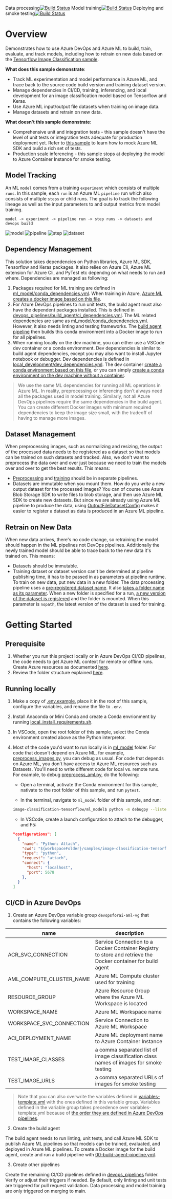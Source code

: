 Data processing[![Build Status](https://dev.azure.com/cse-manufacturing/MLOpsManufacturing/_apis/build/status/image-classification-tensorflow/02-preprocess-data?branchName=main)](https://dev.azure.com/cse-manufacturing/MLOpsManufacturing/_build/latest?definitionId=33&branchName=main)
Model training[![Build Status](https://dev.azure.com/cse-manufacturing/MLOpsManufacturing/_apis/build/status/image-classification-tensorflow/03-train-evaluate-register-model?branchName=main)](https://dev.azure.com/cse-manufacturing/MLOpsManufacturing/_build/latest?definitionId=37&branchName=main)
Deploying and smoke testing[![Build Status](https://dev.azure.com/cse-manufacturing/MLOpsManufacturing/_apis/build/status/image-classification-tensorflow/04-deploy-model-aci?branchName=main)](https://dev.azure.com/cse-manufacturing/MLOpsManufacturing/_build/latest?definitionId=39&branchName=main)

# Overview

Demonstrates how to use Azure DevOps and Azure ML to build, train, evaluate, and track models, including how to retrain on new data based on the [Tensorflow Image Classification sample](https://www.tensorflow.org/tutorials/images/classification). 

__What does this sample demonstrate__:

* Track ML experimentation and model performance in Azure ML, and trace back to the source code build version and training dataset version.
* Manage dependencies in CI/CD, training, inferencing, and local development for an image classification model based on Tensorflow and Keras.
* Use Azure ML input/output file datasets when training on image data.
* Manage datasets and retrain on new data.

__What doesn't this sample demonstrate__:

* Comprehensive unit and integration tests - this sample doesn't have the level of unit tests or integration tests adequate for production deployment yet. Refer to [this sample](../non-python-preprocess/ml_service/tests/pipelines) to learn how to mock Azure ML SDK and build a rich set of tests.
* Production scale inferencing - this sample stops at deploying the model to Azure Container Instance for smoke testing.

## Model Tracking
An ML `model` comes from a training `experiment` which consists of multiple `runs`. In this sample, each `run` is an Azure ML `pipeline` run which also consists of multiple `steps` or child runs. The goal is to track the following lineage as well as the input parameters to and output metrics from model training.

`model -> experiment -> pipeline run -> step runs -> datasets and devops build`

![model](media/00_model_to_run.png)
![pipeline](media/01_pipeline_to_build.png)
![step](media/02_step_to_dataset.png)
![dataset](media/03_preprocess_dataset.png)

## Dependency Management

This solution takes dependencies on Python libraries, Azure ML SDK, Tensorflow and Keras packages. It also relies on Azure Cli, Azure ML extension for Azure Cli, and PyTest etc dependng on what needs to run and where. Dependencies are managed as following:

1. Packages required for ML training are defined in [ml_model/conda_dependencies.yml](ml_model/conda_dependencies.yml). When training in Azure, [Azure ML creates a docker image based on this file](ml_service/pipelines/build_training_pipeline.py#L30).
2. For Azure DevOps pipelines to run unit tests, the build agent must also have the dependent packages installed. This is defined in [devops_pipelines/build_agent/ci_dependencies.yml](devops_pipelines/build_agent/ci_dependencies.yml). The ML related dependencies are same as [ml_model/conda_dependencies.yml](ml_model/conda_dependencies.yml). However, it also needs linting and testing frameworks. The [build agent pipeline](devops_pipelines/build_agent/00-build-agent-pipeline.yml) then builds this conda environment into a Docker image to run for all pipelines.
3. When running locally on the dev machine, you can either use a VSCode dev container or a conda environment. Dev dependencies is similar to build agent dependencies, except you may also want to install Jupyter notebook or debugger. Dev dependencies is defined in [local_development/dev_dependencies.yml](local_development/dev_dependencies.yml). The dev container [create a conda environment based on this file](.devcontainer/image/Dockerfile#L111), or you can simply [create a conda environment on the dev machine without a container](local_development/local_install_requirements.sh).  

> We use the same ML dependencies for running all ML operations in Azure ML. In reality, preprocessing or inferencing don't always need all the packages used in model training.  Similarly, not all Azure DevOps pipelines require the same dependencies in the build agent. You can create different Docker images with minimum required dependencies to keep the image size small, with the tradeoff of having to manage more images.

## Dataset Management

When preprocessing images, such as normalizing and resizing, the output of the processed data needs to be registered as a dataset so that models can be trained on such datasets and tracked. Also, we don't want to preprocess the data over and over just because we need to train the models over and over to get the best results. This means:

* [Preprocessing](ml_service/pipelines/build_data_processing_pipeline.py) and [training](ml_service/pipelines/build_training_pipeline.py) should be in separate pipelines.
* Datasets are immutable when you mount them. How do you _write_ a new output dataset for the processed images? You can of course use Azure Blob Storage SDK to write files to blob storage, and then use Azure ML SDK to create new datasets. But since we are already using Azure ML pipeline to produce the data, using [OutputFileDatasetConfig](ml_service/pipelines/build_data_processing_pipeline.py#L56) makes it easier to register a dataset as data is produced in an Azure ML pipeline.

## Retrain on New Data

When new data arrives, there's no code change, so retraining the model should happen in the ML pipelines not DevOps pipelines. Additionally the newly trained model should be able to trace back to the new data it's trained on. This means: 

* Datasets should be immutable.
* Training dataset or dataset version can't be determined at pipeline publishing time, it has to be passed in as parameters at pipeline runtime. To train on new data, put new data in a new folder. The data processing pipeline uses a [pre-registered dataset name](ml_service/pipelines/build_data_processing_pipeline.py#L68). It also [takes a folder name as its parameter](ml_service/pipelines/build_data_processing_pipeline.py#L70). When a new folder is specified for a run, [a new version of the dataset is registered](ml_model/util/model_helper.py#L122) and the folder is mounted. When this parameter is `nopath`, the latest version of the dataset is used for training.

# Getting Started

## Prerequisite 
1. Whether you run this project locally or in Azure DevOps CI/CD pipelines, the code needs to get Azure ML context for remote or offline runs. Create Azure resources as documented [here](../../common/infrastructure/README.md). 
2. Review the folder structure explained [here](../../README.md#repo-structure).

## Running locally
1. Make a copy of [.env.example](local_development/.env.example), place it in the root of this sample, configure the variables, and rename the file to `.env`. 
2. Install Anaconda or Mini Conda and create a Conda envrionment by running [local_install_requirements.sh](local_development/local_install_requirements.sh).
3. In VSCode, open the root folder of this sample, select the Conda environment created above as the Python interpretor.
4. Most of the code you'd want to run locally is in [ml_model](ml_model) folder. For code that doesn't depend on Azure ML, for example, [preprocess_images.py](ml_model/preprocess/preprocess_images.py), you can debug as usual. For code that depends on Azure ML, you don't have access to Azure ML resources such as Datasets. You'll need to write different code for local vs. remote runs. For example, to debug [preprocess_aml.py](ml_model/preprocess/preprocess_aml.py), do the following: 
    * Open a terminal, activate the Conda environment for this sample, nativate to the root folder of this sample, and run `pytest`. 

    * In the terminal, navigate to `ml_model` folder of this sample, and run:
    ```bash
    image-classification-tensorflow/ml_model$ python -m debugpy --listen 5678 --wait-for-client preprocess/preprocess_aml.py --dataset_name flower_dataset --data_file_path /path/to/local/raw/images --output_dataset /path/to/processed/images
    ```

    * In VSCode, create a launch configuration to attach to the debugger, and F5:
    ```json
    "configurations": [
      {
        "name": "Python: Attach",
        "cwd": "${workspaceFolder}/samples/image-classification-tensorflow/ml_model",
        "type": "python",
        "request": "attach",
        "connect": {
          "host": "localhost",
          "port": 5678
        },
      }
    ]
    ```

## CI/CD in Azure DevOps

1. Create an Azure DevOps variable group `devopsforai-aml-vg` that contains the following variables:

| name | description |
| --- | ---------- |
| ACR_SVC_CONNECTION | Service Connection to a Docker Container Registry to store and retrieve the Docker container for build agent |
| AML_COMPUTE_CLUSTER_NAME | Azure ML Compute cluster used for training |
| RESOURCE_GROUP | Azure Resource Group where the Azure ML Workspace is located |
| WORKSPACE_NAME | Azure ML Workspace name |
| WORKSPACE_SVC_CONNECTION | Service Connection to Azure ML Workspace |
| ACI_DEPLOYMENT_NAME | Azure ML deployment name to Azure Container Instance |
| TEST_IMAGE_CLASSES | a comma separated list of image classification class names of images for smoke testing |
| TEST_IMAGE_URLS | a comma separated URLs of images for smoke testing |

> Note that you can also overwrite the variables defined in [variables-template.yml](devops_pipelines/variables-template.yml) with the ones defined in this variable group. Variables defined in the variable group takes precedence over variables-template.yml because of [the order they are defined in Azure DevOps pipelines](devops_pipelines/03-train-evaluate-register-model.yml#L46). 

2. Create the build agent

The build agent needs to run linting, unit tests, and call Azure ML SDK to publish Azure ML pipelines so that models can be trained, evaluated, and deployed in Azure ML pipelines. To create a Docker image for the build agent, create and run a build pipeline with [00-build-agent-pipeline.yml](devops_pipelines/build_agent/00-build-agent-pipeline.yml).

3. Create other pipelines

Create the remaining CI/CD pipelines defined in [devops_pipelines](devops_pipelines) folder. Verify or adjust their triggers if needed. By default, only linting and unit tests are triggered for pull request validation. Data processing and model training are only triggered on merging to main.
